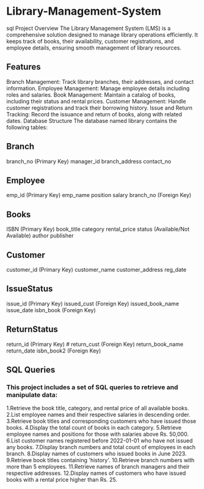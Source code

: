 # Library-Management-System
sql Project Overview The Library Management System (LMS) is a comprehensive solution designed to manage library operations efficiently. It keeps track of books, their availability, customer registrations, and employee details, ensuring smooth management of library resources.
## Features
Branch Management: Track library branches, their addresses, and contact information.
Employee Management: Manage employee details including roles and salaries.
Book Management: Maintain a catalog of books, including their status and rental prices.
Customer Management: Handle customer registrations and track their borrowing history.
Issue and Return Tracking: Record the issuance and return of books, along with related dates.
Database Structure
The database named library contains the following tables:

## Branch

branch_no (Primary Key)
manager_id
branch_address
contact_no

## Employee

emp_id (Primary Key)
emp_name
position
salary
branch_no (Foreign Key)

## Books

ISBN (Primary Key)
book_title
category
rental_price
status (Available/Not Available)
author
publisher

## Customer

customer_id (Primary Key)
customer_name
customer_address
reg_date

## IssueStatus

issue_id (Primary Key)
issued_cust (Foreign Key)
issued_book_name
issue_date
isbn_book (Foreign Key)

## ReturnStatus

return_id (Primary Key) #
return_cust (Foreign Key)
return_book_name
return_date
isbn_book2 (Foreign Key)
## SQL Queries
### This project includes a set of SQL queries to retrieve and manipulate data:

1.Retrieve the book title, category, and rental price of all available books.
2.List employee names and their respective salaries in descending order.
3.Retrieve book titles and corresponding customers who have issued those books.
4.Display the total count of books in each category.
5.Retrieve employee names and positions for those with salaries above Rs. 50,000.
6.List customer names registered before 2022-01-01 who have not issued any books.
7.Display branch numbers and total count of employees in each branch.
8.Display names of customers who issued books in June 2023.
9.Retrieve book titles containing 'history'.
10.Retrieve branch numbers with more than 5 employees.
11.Retrieve names of branch managers and their respective addresses.
12.Display names of customers who have issued books with a rental price higher than Rs. 25. 
